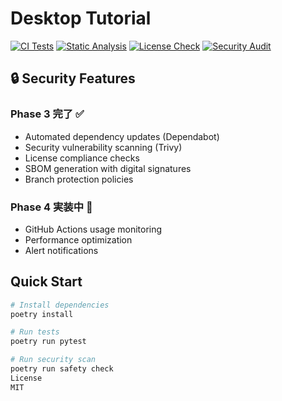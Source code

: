 # Desktop Tutorial

[![CI Tests](https://github.com/suima0713/desktop-tutorial/actions/workflows/ci-tests.yml/badge.svg)](https://github.com/suima0713/desktop-tutorial/actions/workflows/ci-tests.yml)
[![Static Analysis](https://github.com/suima0713/desktop-tutorial/actions/workflows/static-analysis.yml/badge.svg)](https://github.com/suima0713/desktop-tutorial/actions/workflows/static-analysis.yml)
[![License Check](https://github.com/suima0713/desktop-tutorial/actions/workflows/license-check.yml/badge.svg)](https://github.com/suima0713/desktop-tutorial/actions/workflows/license-check.yml)
[![Security Audit](https://github.com/suima0713/desktop-tutorial/actions/workflows/security-audit.yml/badge.svg)](https://github.com/suima0713/desktop-tutorial/actions/workflows/security-audit.yml)

## 🔒 Security Features

### Phase 3 完了 ✅
- Automated dependency updates (Dependabot)
- Security vulnerability scanning (Trivy)
- License compliance checks
- SBOM generation with digital signatures
- Branch protection policies

### Phase 4 実装中 🚧
- GitHub Actions usage monitoring
- Performance optimization
- Alert notifications

## Quick Start

```python
# Install dependencies
poetry install

# Run tests
poetry run pytest

# Run security scan
poetry run safety check
License
MIT
